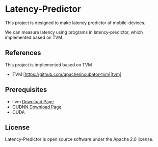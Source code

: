 # Latency-Predictor
This project is designed to make latency predictor of mobile-devices.

We can measure latency using programs in latency-predictor, which implemented based on TVM.


## References
This project is implemented based on TVM

* TVM  [https://github.com/apache/incubator-tvm][tvm]


## Prerequisites

* llvm [Download Page][llvm]
* CUDNN [Download Page][CUDNN]
* CUDA

## License
Latency-Predictor is open source software under the Apache 2.0 license. 

[tvm]:https://github.com/apache/incubator-tvm
[llvm]:http://releases.llvm.org/download.html
[CUDNN]:https://developer.nvidia.com/cudnn
